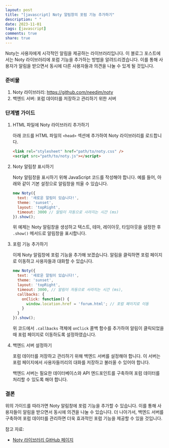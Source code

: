 ```yaml
---
layout: post
title: "[javascript] Noty 알림창의 포럼 기능 추가하기"
description: " "
date: 2023-11-01
tags: [javascript]
comments: true
share: true
---
```


Noty는 사용자에게 시각적인 알림을 제공하는 라이브러리입니다. 이 블로그 포스트에서는 Noty 라이브러리에 포럼 기능을 추가하는 방법을 알려드리겠습니다. 이를 통해 사용자가 알림을 받으면서 동시에 다른 사용자들과 의견을 나눌 수 있게 될 것입니다.

### 준비물

1. Noty 라이브러리: https://github.com/needim/noty
2. 백엔드 서버: 포럼 데이터를 저장하고 관리하기 위한 서버

### 단계별 가이드

1. HTML 파일에 Noty 라이브러리 추가하기

   아래 코드를 HTML 파일의 `<head>` 섹션에 추가하여 Noty 라이브러리를 로드합니다.

   ```html
   <link rel="stylesheet" href="path/to/noty.css" />
   <script src="path/to/noty.js"></script>
   ```

2. Noty 알림창 표시하기

   Noty 알림창을 표시하기 위해 JavaScript 코드를 작성해야 합니다. 예를 들어, 아래와 같이 기본 설정으로 알림창을 띄울 수 있습니다.

   ```javascript
   new Noty({
     text: '새로운 알림이 있습니다!',
     theme: 'sunset',
     layout: 'topRight',
     timeout: 3000 // 알림이 자동으로 사라지는 시간 (ms)
   }).show();
   ```

   위 예제는 Noty 알림창을 생성하고 텍스트, 테마, 레이아웃, 타임아웃을 설정한 후 `.show()` 메서드로 알림창을 표시합니다.

3. 포럼 기능 추가하기

   이제 Noty 알림창에 포럼 기능을 추가해 보겠습니다. 알림을 클릭하면 포럼 페이지로 이동하고 사용자들과 대화할 수 있습니다.

   ```javascript
   new Noty({
     text: '새로운 알림이 있습니다!',
     theme: 'sunset',
     layout: 'topRight',
     timeout: 3000, // 알림이 자동으로 사라지는 시간 (ms),
     callbacks: {
       onClick: function() {
         window.location.href = 'forum.html'; // 포럼 페이지로 이동
       }
     }
   }).show();
   ```

   위 코드에서 `.callbacks` 객체에 `onClick` 콜백 함수를 추가하여 알림이 클릭되었을 때 포럼 페이지로 이동하도록 설정하였습니다.

4. 백엔드 서버 설정하기

   포럼 데이터를 저장하고 관리하기 위해 백엔드 서버를 설정해야 합니다. 이 서버는 포럼 페이지에서 사용자들끼리의 대화를 저장하고 불러올 수 있어야 합니다.

   백엔드 서버는 필요한 데이터베이스와 API 엔드포인트를 구축하여 포럼 데이터를 처리할 수 있도록 해야 합니다.

### 결론

위의 가이드를 따라가면 Noty 알림창에 포럼 기능을 추가할 수 있습니다. 이를 통해 사용자들이 알림을 받으면서 동시에 의견을 나눌 수 있습니다. 더 나아가서, 백엔드 서버를 구축하여 포럼 데이터를 관리하면 더욱 효과적인 포럼 기능을 제공할 수 있을 것입니다.

참고 자료:
- [Noty 라이브러리 GitHub 페이지](https://github.com/needim/noty)